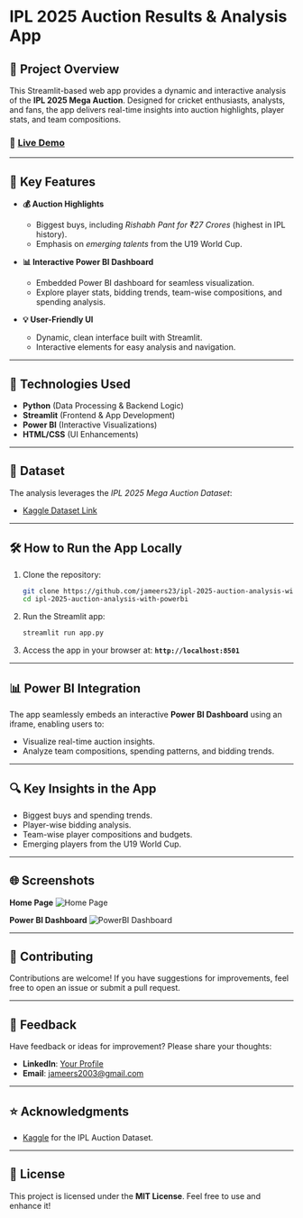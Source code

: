 # IPL 2025 Auction Results & Analysis App

## 🌟 Project Overview
This Streamlit-based web app provides a dynamic and interactive analysis of the **IPL 2025 Mega Auction**. Designed for cricket enthusiasts, analysts, and fans, the app delivers real-time insights into auction highlights, player stats, and team compositions.

### 🔗 [Live Demo](https://lnkd.in/g6TMvGpR)

---

## 🏏 Key Features
- **💰 Auction Highlights**
   - Biggest buys, including *Rishabh Pant for ₹27 Crores* (highest in IPL history).
   - Emphasis on *emerging talents* from the U19 World Cup.

- **📊 Interactive Power BI Dashboard**
   - Embedded Power BI dashboard for seamless visualization.
   - Explore player stats, bidding trends, team-wise compositions, and spending analysis.

- **💡 User-Friendly UI**
   - Dynamic, clean interface built with Streamlit.
   - Interactive elements for easy analysis and navigation.

---

## 🚀 Technologies Used
- **Python** (Data Processing & Backend Logic)
- **Streamlit** (Frontend & App Development)
- **Power BI** (Interactive Visualizations)
- **HTML/CSS** (UI Enhancements)

---

## 📂 Dataset
The analysis leverages the *IPL 2025 Mega Auction Dataset*:
- [Kaggle Dataset Link](https://www.kaggle.com/datasets/souviksamanta1053/ipl-2025-mega-auction-dataset)

---

## 🛠️ How to Run the App Locally
1. Clone the repository:
   ```bash
   git clone https://github.com/jameers23/ipl-2025-auction-analysis-with-powerbi.git
   cd ipl-2025-auction-analysis-with-powerbi
   ```

2. Run the Streamlit app:
   ```bash
   streamlit run app.py
   ```

3. Access the app in your browser at: **`http://localhost:8501`**

---

## 📊 Power BI Integration
The app seamlessly embeds an interactive **Power BI Dashboard** using an iframe, enabling users to:
- Visualize real-time auction insights.
- Analyze team compositions, spending patterns, and bidding trends.

---

## 🔍 Key Insights in the App
- Biggest buys and spending trends.
- Player-wise bidding analysis.
- Team-wise player compositions and budgets.
- Emerging players from the U19 World Cup.

---

## 🌐 Screenshots
**Home Page** 
![Home Page](https://github.com/user-attachments/assets/41d0593a-fd39-4b0f-80a2-a225ec7796a5)

**Power BI Dashboard** 
![PowerBI Dashboard](https://github.com/user-attachments/assets/c63d3373-8708-42f4-bc31-3961a52c0926)

---

## 🤝 Contributing
Contributions are welcome! If you have suggestions for improvements, feel free to open an issue or submit a pull request.

---

## 🙌 Feedback
Have feedback or ideas for improvement? Please share your thoughts:
- **LinkedIn**: [Your Profile](https://www.linkedin.com/in/jameers23/)
- **Email**: jameers2003@gmail.com

---

## ⭐ Acknowledgments
- [Kaggle](https://www.kaggle.com/) for the IPL Auction Dataset.

---

## 📝 License
This project is licensed under the **MIT License**. Feel free to use and enhance it!
